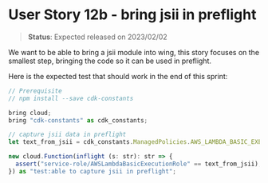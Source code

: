 # User Story 12b - bring jsii in preflight

> **Status**: Expected released on 2023/02/02

We want to be able to bring a jsii module into wing, this story focuses on the smallest step,
bringing the code so it can be used in preflight.

Here is the expected test that should work in the end of this sprint:

```ts (wing)
// Prerequisite
// npm install --save cdk-constants

bring cloud;
bring "cdk-constants" as cdk_constants;

// capture jsii data in preflight
let text_from_jsii = cdk_constants.ManagedPolicies.AWS_LAMBDA_BASIC_EXECUTION_ROLE;

new cloud.Function(inflight (s: str): str => {
  assert("service-role/AWSLambdaBasicExecutionRole" == text_from_jsii);
}) as "test:able to capture jsii in preflight";

```